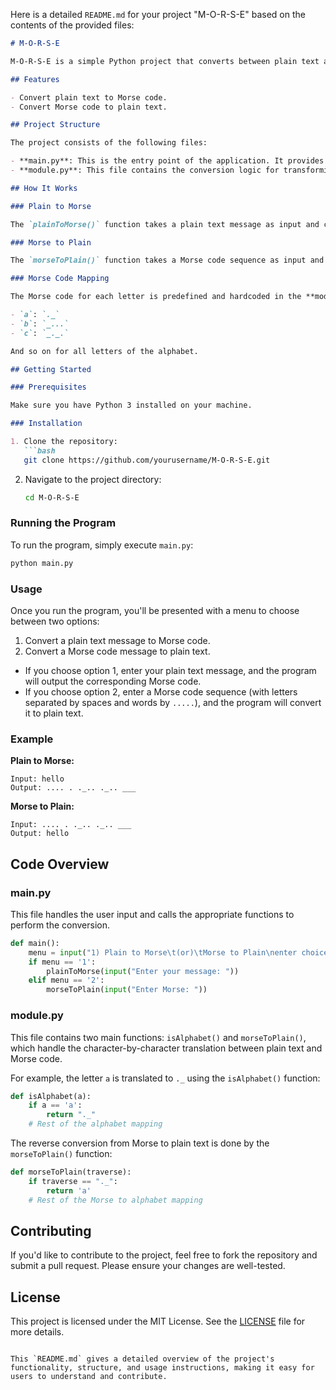 Here is a detailed `README.md` for your project "M-O-R-S-E" based on the contents of the provided files:

```markdown
# M-O-R-S-E

M-O-R-S-E is a simple Python project that converts between plain text and Morse code. It provides functionality to translate messages from plain text to Morse code and vice versa, supporting all lowercase letters of the alphabet.

## Features

- Convert plain text to Morse code.
- Convert Morse code to plain text.

## Project Structure

The project consists of the following files:

- **main.py**: This is the entry point of the application. It provides a simple menu for the user to select whether they want to convert plain text to Morse or Morse to plain text.
- **module.py**: This file contains the conversion logic for transforming plain text to Morse code and vice versa.

## How It Works

### Plain to Morse

The `plainToMorse()` function takes a plain text message as input and converts each letter into the corresponding Morse code. Each letter is separated by a space, and the spaces between words are represented by `.....` (5 dots).

### Morse to Plain

The `morseToPlain()` function takes a Morse code sequence as input and converts it back to plain text. It assumes each letter is separated by a space, and word boundaries are marked by `.....`.

### Morse Code Mapping

The Morse code for each letter is predefined and hardcoded in the **module.py** file. For example:

- `a`: `._`
- `b`: `_...`
- `c`: `_._.`

And so on for all letters of the alphabet.

## Getting Started

### Prerequisites

Make sure you have Python 3 installed on your machine.

### Installation

1. Clone the repository:
   ```bash
   git clone https://github.com/yourusername/M-O-R-S-E.git
   ```
2. Navigate to the project directory:
   ```bash
   cd M-O-R-S-E
   ```

### Running the Program

To run the program, simply execute `main.py`:

```bash
python main.py
```

### Usage

Once you run the program, you'll be presented with a menu to choose between two options:

1. Convert a plain text message to Morse code.
2. Convert a Morse code message to plain text.

- If you choose option 1, enter your plain text message, and the program will output the corresponding Morse code.
- If you choose option 2, enter a Morse code sequence (with letters separated by spaces and words by `.....`), and the program will convert it to plain text.

### Example

**Plain to Morse:**
```
Input: hello
Output: .... . ._.. ._.. ___
```

**Morse to Plain:**
```
Input: .... . ._.. ._.. ___
Output: hello
```

## Code Overview

### main.py

This file handles the user input and calls the appropriate functions to perform the conversion.

```python
def main():
    menu = input("1) Plain to Morse\t(or)\tMorse to Plain\nenter choice either 1 or 2: ")
    if menu == '1':
        plainToMorse(input("Enter your message: "))
    elif menu == '2':
        morseToPlain(input("Enter Morse: "))
```

### module.py

This file contains two main functions: `isAlphabet()` and `morseToPlain()`, which handle the character-by-character translation between plain text and Morse code.

For example, the letter `a` is translated to `._` using the `isAlphabet()` function:
```python
def isAlphabet(a):
    if a == 'a':
        return "._"
    # Rest of the alphabet mapping
```

The reverse conversion from Morse to plain text is done by the `morseToPlain()` function:
```python
def morseToPlain(traverse):
    if traverse == "._":
        return 'a'
    # Rest of the Morse to alphabet mapping
```

## Contributing

If you'd like to contribute to the project, feel free to fork the repository and submit a pull request. Please ensure your changes are well-tested.

## License

This project is licensed under the MIT License. See the [LICENSE](LICENSE) file for more details.
```

This `README.md` gives a detailed overview of the project's functionality, structure, and usage instructions, making it easy for users to understand and contribute.